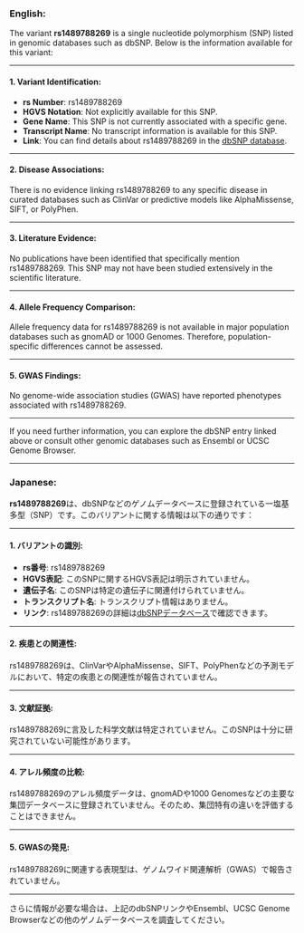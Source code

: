 ### English:
The variant **rs1489788269** is a single nucleotide polymorphism (SNP) listed in genomic databases such as dbSNP. Below is the information available for this variant:

---

#### 1. **Variant Identification**:
- **rs Number**: rs1489788269
- **HGVS Notation**: Not explicitly available for this SNP.
- **Gene Name**: This SNP is not currently associated with a specific gene.
- **Transcript Name**: No transcript information is available for this SNP.
- **Link**: You can find details about rs1489788269 in the [dbSNP database](https://www.ncbi.nlm.nih.gov/snp/rs1489788269).

---

#### 2. **Disease Associations**:
There is no evidence linking rs1489788269 to any specific disease in curated databases such as ClinVar or predictive models like AlphaMissense, SIFT, or PolyPhen.

---

#### 3. **Literature Evidence**:
No publications have been identified that specifically mention rs1489788269. This SNP may not have been studied extensively in the scientific literature.

---

#### 4. **Allele Frequency Comparison**:
Allele frequency data for rs1489788269 is not available in major population databases such as gnomAD or 1000 Genomes. Therefore, population-specific differences cannot be assessed.

---

#### 5. **GWAS Findings**:
No genome-wide association studies (GWAS) have reported phenotypes associated with rs1489788269.

---

If you need further information, you can explore the dbSNP entry linked above or consult other genomic databases such as Ensembl or UCSC Genome Browser.

---

### Japanese:
**rs1489788269**は、dbSNPなどのゲノムデータベースに登録されている一塩基多型（SNP）です。このバリアントに関する情報は以下の通りです：

---

#### 1. **バリアントの識別**:
- **rs番号**: rs1489788269
- **HGVS表記**: このSNPに関するHGVS表記は明示されていません。
- **遺伝子名**: このSNPは特定の遺伝子に関連付けられていません。
- **トランスクリプト名**: トランスクリプト情報はありません。
- **リンク**: rs1489788269の詳細は[dbSNPデータベース](https://www.ncbi.nlm.nih.gov/snp/rs1489788269)で確認できます。

---

#### 2. **疾患との関連性**:
rs1489788269は、ClinVarやAlphaMissense、SIFT、PolyPhenなどの予測モデルにおいて、特定の疾患との関連性が報告されていません。

---

#### 3. **文献証拠**:
rs1489788269に言及した科学文献は特定されていません。このSNPは十分に研究されていない可能性があります。

---

#### 4. **アレル頻度の比較**:
rs1489788269のアレル頻度データは、gnomADや1000 Genomesなどの主要な集団データベースに登録されていません。そのため、集団特有の違いを評価することはできません。

---

#### 5. **GWASの発見**:
rs1489788269に関連する表現型は、ゲノムワイド関連解析（GWAS）で報告されていません。

---

さらに情報が必要な場合は、上記のdbSNPリンクやEnsembl、UCSC Genome Browserなどの他のゲノムデータベースを調査してください。